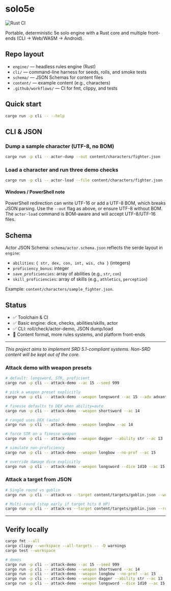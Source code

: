 # solo5e

![Rust CI](https://github.com/gherrick0918/solo5e/actions/workflows/rust-ci.yml/badge.svg)

Portable, deterministic 5e solo engine with a Rust core and multiple front-ends (CLI → Web/WASM → Android).

## Repo layout
- `engine/` — headless rules engine (Rust)
- `cli/` — command-line harness for seeds, rolls, and smoke tests
- `schema/` — JSON Schemas for content files
- `content/` — example content (e.g., characters)
- `.github/workflows/` — CI for fmt, clippy, and tests

## Quick start
```bash
cargo run -p cli -- --help
```

## CLI & JSON

### Dump a sample character (UTF-8, no BOM)
```bash
cargo run -p cli -- actor-dump --out content/characters/fighter.json
```

### Load a character and run three demo checks
```bash
cargo run -p cli -- actor-load --file content/characters/fighter.json --dc 13
```

#### Windows / PowerShell note
PowerShell redirection can write UTF-16 or add a UTF-8 BOM, which breaks JSON parsing. Use the `--out` flag as above, or ensure UTF-8 without BOM. The `actor-load` command is BOM-aware and will accept UTF-8/UTF-16 files.

## Schema
Actor JSON Schema: `schema/actor.schema.json` reflects the serde layout in `engine`:

- `abilities`: `{ str, dex, con, int, wis, cha }` (integers)
- `proficiency_bonus`: integer
- `save_proficiencies`: array of abilities (e.g., `str`, `con`)
- `skill_proficiencies`: array of skills (e.g., `athletics`, `perception`)

Example: `content/characters/sample_fighter.json`.

## Status
- ✅ Toolchain & CI
- ✅ Basic engine: dice, checks, abilities/skills, actor
- ✅ CLI: roll/check/actor-demo, JSON dump/load
- 🚧 Content format, more rules systems, and platform front-ends

---

*This project aims to implement SRD 5.1-compliant systems. Non-SRD content will be kept out of the core.*
### Attack demo with weapon presets

```bash
# default: longsword, STR, proficient
cargo run -p cli -- attack-demo --ac 15 --seed 999

# pick a weapon preset explicitly
cargo run -p cli -- attack-demo --weapon longsword --ac 15 --adv advantage

# finesse defaults to DEX when ability=auto
cargo run -p cli -- attack-demo --weapon shortsword --ac 14

# ranged uses DEX (auto)
cargo run -p cli -- attack-demo --weapon longbow --ac 14

# force STR on a finesse weapon
cargo run -p cli -- attack-demo --weapon dagger --ability str --ac 13

# simulate non-proficiency
cargo run -p cli -- attack-demo --weapon longbow --no-prof --ac 15

# override damage dice explicitly
cargo run -p cli -- attack-demo --weapon longsword --dice 1d10 --ac 15
```

### Attack a target from JSON

```bash
# Single round vs goblin
cargo run -p cli -- attack-vs --target content/targets/goblin.json --weapon longsword

# Multi-round (stop early if target hits 0 HP)
cargo run -p cli -- attack-vs --target content/targets/goblin.json --rounds 5 --weapon longbow --weapons content/weapons/basic.json --adv advantage --seed 999
```


---

## Verify locally

```bash
cargo fmt --all
cargo clippy --workspace --all-targets -- -D warnings
cargo test --workspace

# demos
cargo run -p cli -- attack-demo --ac 15 --seed 999
cargo run -p cli -- attack-demo --weapon shortsword --ac 14
cargo run -p cli -- attack-demo --weapon longbow --no-prof --ac 15
cargo run -p cli -- attack-demo --weapon dagger --ability str --ac 13
cargo run -p cli -- attack-demo --weapon longsword --dice 1d10 --ac 15
```
